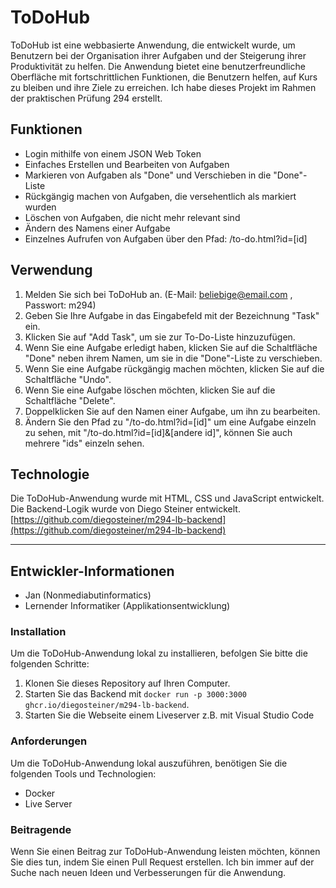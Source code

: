 <!--https://github.com/Nonmediabutinformatics/m294-lb-frontend-->
# ToDoHub

ToDoHub ist eine webbasierte Anwendung, die entwickelt wurde, um Benutzern bei der Organisation ihrer Aufgaben und der Steigerung ihrer Produktivität zu helfen. Die Anwendung bietet eine benutzerfreundliche Oberfläche mit fortschrittlichen Funktionen, die Benutzern helfen, auf Kurs zu bleiben und ihre Ziele zu erreichen. Ich habe dieses Projekt im Rahmen der praktischen Prüfung 294 erstellt.

## Funktionen

- Login mithilfe von einem JSON Web Token
- Einfaches Erstellen und Bearbeiten von Aufgaben
- Markieren von Aufgaben als "Done" und Verschieben in die "Done"-Liste
- Rückgängig machen von Aufgaben, die versehentlich als markiert wurden
- Löschen von Aufgaben, die nicht mehr relevant sind
- Ändern des Namens einer Aufgabe
- Einzelnes Aufrufen von Aufgaben über den Pfad: /to-do.html?id=[id]

## Verwendung

1. Melden Sie sich bei ToDoHub an. (E-Mail: beliebige@email.com , Passwort: m294)
2. Geben Sie Ihre Aufgabe in das Eingabefeld mit der Bezeichnung "Task" ein.
3. Klicken Sie auf "Add Task", um sie zur To-Do-Liste hinzuzufügen.
4. Wenn Sie eine Aufgabe erledigt haben, klicken Sie auf die Schaltfläche "Done" neben ihrem Namen, um sie in die "Done"-Liste zu verschieben.
5. Wenn Sie eine Aufgabe rückgängig machen möchten, klicken Sie auf die Schaltfläche "Undo".
6. Wenn Sie eine Aufgabe löschen möchten, klicken Sie auf die Schaltfläche "Delete".
7. Doppelklicken Sie auf den Namen einer Aufgabe, um ihn zu bearbeiten.
8. Ändern Sie den Pfad zu "/to-do.html?id=[id]" um eine Aufgabe einzeln zu sehen, mit "/to-do.html?id=[id]&[andere id]", können Sie auch mehrere "ids" einzeln sehen.

## Technologie

Die ToDoHub-Anwendung wurde mit HTML, CSS und JavaScript entwickelt. Die Backend-Logik wurde von Diego Steiner entwickelt. [https://github.com/diegosteiner/m294-lb-backend](https://github.com/diegosteiner/m294-lb-backend)

----------

## Entwickler-Informationen

- Jan (Nonmediabutinformatics)
- Lernender Informatiker (Applikationsentwicklung)

### Installation

Um die ToDoHub-Anwendung lokal zu installieren, befolgen Sie bitte die folgenden Schritte:

1. Klonen Sie dieses Repository auf Ihren Computer.
2. Starten Sie das Backend mit `docker run -p 3000:3000 ghcr.io/diegosteiner/m294-lb-backend`.
3. Starten Sie die Webseite einem Liveserver z.B. mit Visual Studio Code

### Anforderungen

Um die ToDoHub-Anwendung lokal auszuführen, benötigen Sie die folgenden Tools und Technologien:

- Docker
- Live Server

### Beitragende

Wenn Sie einen Beitrag zur ToDoHub-Anwendung leisten möchten, können Sie dies tun, indem Sie einen Pull Request erstellen. Ich bin immer auf der Suche nach neuen Ideen und Verbesserungen für die Anwendung.
